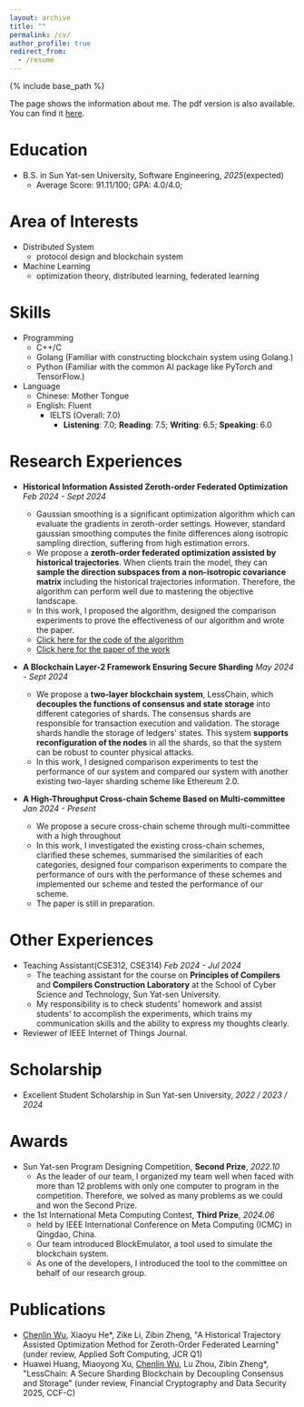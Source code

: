 ```yaml
---
layout: archive
title: ""
permalink: /cv/
author_profile: true
redirect_from:
  - /resume
---
```


{% include base_path %}

The page shows the information about me. The pdf version is also available. You can find it [here](https://michael112233.github.io/files/michael_cv.pdf).

Education
======
* B.S. in Sun Yat-sen University, Software Engineering, *2025*(expected)
  * Average Score: 91.11/100;   GPA: 4.0/4.0; 
  
Area of Interests
======
* Distributed System 
  * protocol design and blockchain system
* Machine Learning
  * optimization theory, distributed learning, federated learning

Skills
======
* Programming
  * C++/C
  * Golang (Familiar with constructing blockchain system using Golang.)
  * Python (Familiar with the common AI package like PyTorch and TensorFlow.)
* Language
  * Chinese: Mother Tongue
  * English: Fluent
    * IELTS (Overall: 7.0)
      * **Listening**: 7.0; **Reading**: 7.5; **Writing**: 6.5; **Speaking**: 6.0
    
  
Research Experiences
======
* **Historical Information Assisted Zeroth-order Federated Optimization** *Feb 2024 - Sept 2024*
  * Gaussian smoothing is a significant optimization algorithm which can evaluate the gradients in zeroth-order settings. However, standard gaussian smoothing computes the finite differences along isotropic sampling direction, suffering from high estimation errors. 
  * We propose a **zeroth-order federated optimization assisted by historical trajectories**. When clients train the model, they can **sample the direction subspaces from a non-isotropic covariance matrix** including the historical trajectories information. Therefore, the algorithm can perform well due to mastering the objective landscape.
  * In this work, I proposed the algorithm, designed the comparison experiments to prove the effectiveness of our algorithm and wrote the paper.
  * [Click here for the code of the algorithm](https://github.com/Michael112233/Federated-Learning-ZO)
  * [Click here for the paper of the work](https://arxiv.org/abs/2409.15955)

* **A Blockchain Layer-2 Framework Ensuring Secure Sharding** *May 2024 - Sept 2024*
  * We propose a **two-layer blockchain system**, LessChain, which **decouples the functions of consensus and state storage** into different categories of shards. The consensus shards are responsible for transaction execution and validation. The storage shards handle the storage of ledgers' states. This system **supports reconfiguration of the nodes** in all the shards, so that the system can be robust to counter physical attacks.
  * In this work, I designed comparison experiments to test the performance of our system and compared our system with another existing two-layer sharding scheme like Ethereum 2.0.

* **A High-Throughput Cross-chain Scheme Based on Multi-committee** *Jan 2024 - Present*
  * We propose a secure cross-chain scheme through multi-committee with a high throughout
  * In this work, I investigated the existing cross-chain schemes, clarified these schemes, summarised the similarities of each categories, designed four comparison experiments to compare the performance of ours with the performance of these schemes and implemented our scheme and tested the performance of our scheme.
  * The paper is still in preparation.

Other Experiences
======
* Teaching Assistant(CSE312, CSE314) *Feb 2024 - Jul 2024*
  * The teaching assistant for the course on **Principles of Compilers** and **Compilers Construction Laboratory** at the School of Cyber Science and Technology, Sun Yat-sen University.
  * My responsibility is to check students' homework and assist students' to accomplish the experiments, which trains my communication skills and the ability to express my thoughts clearly.
* Reviewer of IEEE Internet of Things Journal.
  
Scholarship
======
* Excellent Student Scholarship in Sun Yat-sen University, *2022 / 2023 / 2024*

Awards
======
* Sun Yat-sen Program Designing Competition, **Second Prize**, *2022.10*
  * As the leader of our team, I organized my team well when faced with more than 12 problems with only one computer to program in the competition. Therefore, we solved as many problems as we could and won the Second Prize.
* the 1st International Meta Computing Contest, **Third Prize**, *2024.06*
  * held by IEEE International Conference on Meta Computing (ICMC) in Qingdao, China.
  * Our team introduced BlockEmulator, a tool used to simulate the blockchain system.
  * As one of the developers, I introduced the tool to the committee on behalf of our research group.

Publications
======
* <u>Chenlin Wu</u>, Xiaoyu He*, Zike Li, Zibin Zheng, "A Historical Trajectory Assisted Optimization Method for Zeroth-Order Federated Learning" (under review, Applied Soft Computing, JCR Q1)
* Huawei Huang, Miaoyong Xu, <u>Chenlin Wu</u>, Lu Zhou, Zibin Zheng*, "LessChain: A Secure Sharding Blockchain by Decoupling Consensus and Storage" (under review, Financial Cryptography and Data Security 2025, CCF-C)